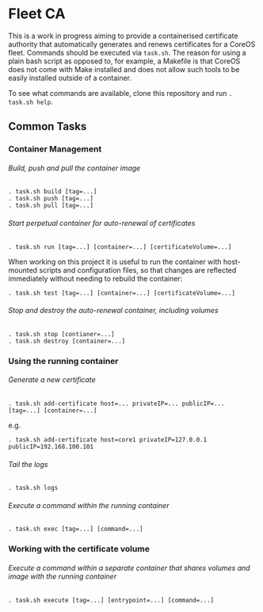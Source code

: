 # Fleet CA
This is a work in progress aiming to provide a containerised certificate authority that automatically generates and renews certificates for a CoreOS fleet. Commands should be executed via `task.sh`. The reason for using a plain bash script as opposed to, for example, a Makefile is that CoreOS does not come with Make installed and does not allow such tools to be easily installed outside of a container.

To see what commands are available, clone this repository and run `. task.sh help`.

## Common Tasks

### Container Management

###### Build, push and pull the container image
```
. task.sh build [tag=...]
. task.sh push [tag=...]
. task.sh pull [tag=...]
```

###### Start perpetual container for auto-renewal of certificates
```
. task.sh run [tag=...] [container=...] [certificateVolume=...]
```

When working on this project it is useful to run the container with host-mounted scripts and configuration files, so that changes are reflected immediately without needing to rebuild the container:

```
. task.sh test [tag=...] [container=...] [certificateVolume=...]
```

###### Stop and destroy the auto-renewal container, including volumes
```
. task.sh stop [contianer=...]
. task.sh destroy [container=...]
```

### Using the running container

###### Generate a new certificate
```
. task.sh add-certificate host=... privateIP=... publicIP=... [tag=...] [container=...]
```

e.g.
```
. task.sh add-certificate host=core1 privateIP=127.0.0.1 publicIP=192.168.100.101
```

###### Tail the logs
```
. task.sh logs
```

###### Execute a command within the running container
```
. task.sh exec [tag=...] [command=...]
```

### Working with the certificate volume

###### Execute a command within a separate container that shares volumes and image with the running container
```
. task.sh execute [tag=...] [entrypoint=...] [command=...]
```
